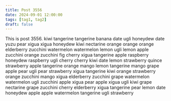 ```yaml
---
title: Post 3556
date: 2024-09-01 12:00:00
tags: [tag1, tag2]
draft: false
---
```

This is post 3556.
kiwi
tangerine
tangerine
banana
date
ugli
honeydew
date
yuzu
pear
xigua
xigua
honeydew
kiwi
nectarine
orange
orange
orange
elderberry
zucchini
watermelon
watermelon
lemon
ugli
lemon
apple
zucchini
orange
zucchini
fig
cherry
xigua
tangerine
apple
raspberry
honeydew
raspberry
ugli
cherry
cherry
kiwi
date
lemon
strawberry
quince
strawberry
apple
tangerine
orange
mango
lemon
tangerine
mango
grape
apple
pear
ugli
pear
strawberry
xigua
tangerine
kiwi
orange
strawberry
orange
zucchini
mango
xigua
elderberry
zucchini
grape
watermelon
watermelon
ugli
zucchini
apple
xigua
pear
apple
xigua
ugli
kiwi
grape
nectarine
grape
zucchini
cherry
elderberry
xigua
tangerine
pear
lemon
date
honeydew
apple
apple
watermelon
tangerine
ugli
strawberry
